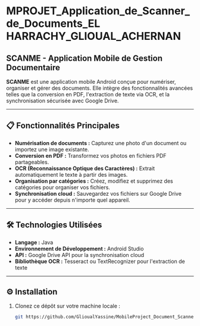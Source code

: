 ﻿# MPROJET_Application_de_Scanner_de_Documents_EL HARRACHY_GLIOUAL_ACHERNAN
## SCANME - Application Mobile de Gestion Documentaire

**SCANME** est une application mobile Android conçue pour numériser, organiser et gérer des documents. Elle intègre des fonctionnalités avancées telles que la conversion en PDF, l'extraction de texte via OCR, et la synchronisation sécurisée avec Google Drive.

---

## 📋 **Fonctionnalités Principales**
- **Numérisation de documents :** Capturez une photo d'un document ou importez une image existante.
- **Conversion en PDF :** Transformez vos photos en fichiers PDF partageables.
- **OCR (Reconnaissance Optique des Caractères) :** Extrait automatiquement le texte à partir des images.
- **Organisation par catégories :** Créez, modifiez et supprimez des catégories pour organiser vos fichiers.
- **Synchronisation cloud :** Sauvegardez vos fichiers sur Google Drive pour y accéder depuis n'importe quel appareil.

---

## 🛠️ **Technologies Utilisées**
- **Langage :** Java
- **Environnement de Développement :** Android Studio
- **API :** Google Drive API pour la synchronisation cloud
- **Bibliothèque OCR :** Tesseract ou TextRecognizer pour l'extraction de texte

---

## ⚙️ **Installation**
1. Clonez ce dépôt sur votre machine locale :
   ```bash
   git https://github.com/GlioualYassine/MobileProject_Document_Scanner.git
